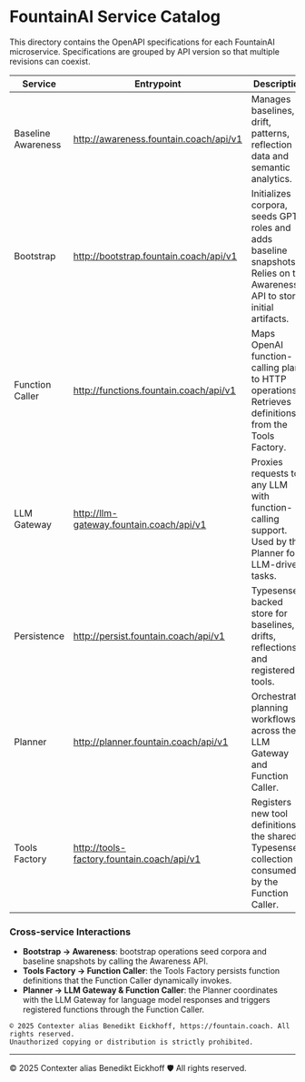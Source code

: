 # FountainAI Service Catalog

This directory contains the OpenAPI specifications for each FountainAI microservice. Specifications are grouped by API version so that multiple revisions can coexist.

| Service | Entrypoint | Description | Spec |
| --- | --- | --- | --- |
| Baseline Awareness | http://awareness.fountain.coach/api/v1 | Manages baselines, drift, patterns, reflection data and semantic analytics. | [v1/baseline-awareness.yml](v1/baseline-awareness.yml) |
| Bootstrap | http://bootstrap.fountain.coach/api/v1 | Initializes corpora, seeds GPT roles and adds baseline snapshots. Relies on the Awareness API to store initial artifacts. | [v1/bootstrap.yml](v1/bootstrap.yml) |
| Function Caller | http://functions.fountain.coach/api/v1 | Maps OpenAI function-calling plans to HTTP operations. Retrieves definitions from the Tools Factory. | [v1/function-caller.yml](v1/function-caller.yml) |
| LLM Gateway | http://llm-gateway.fountain.coach/api/v1 | Proxies requests to any LLM with function-calling support. Used by the Planner for LLM-driven tasks. | [v2/llm-gateway.yml](v2/llm-gateway.yml) |
| Persistence | http://persist.fountain.coach/api/v1 | Typesense-backed store for baselines, drifts, reflections and registered tools. | [v1/persist.yml](v1/persist.yml) |
| Planner | http://planner.fountain.coach/api/v1 | Orchestrates planning workflows across the LLM Gateway and Function Caller. | [v1/planner.yml](v1/planner.yml) |
| Tools Factory | http://tools-factory.fountain.coach/api/v1 | Registers new tool definitions in the shared Typesense collection consumed by the Function Caller. | [v1/tools-factory.yml](v1/tools-factory.yml) |

### Cross-service Interactions

- **Bootstrap → Awareness**: bootstrap operations seed corpora and baseline snapshots by calling the Awareness API.
- **Tools Factory → Function Caller**: the Tools Factory persists function definitions that the Function Caller dynamically invokes.
- **Planner → LLM Gateway & Function Caller**: the Planner coordinates with the LLM Gateway for language model responses and triggers registered functions through the Function Caller.


```
© 2025 Contexter alias Benedikt Eickhoff, https://fountain.coach. All rights reserved.
Unauthorized copying or distribution is strictly prohibited.
```

---
© 2025 Contexter alias Benedikt Eickhoff 🛡️ All rights reserved.
